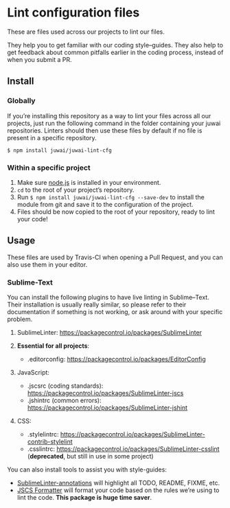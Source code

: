 # Lint configuration files

These are files used across our projects to lint our files.

They help you to get familiar with our coding style–guides. They also help to get feedback about common pitfalls earlier in the coding process, instead of when you submit a PR.

## Install

### Globally

If you’re installing this repository as a way to lint your files across all our projects, just run the following command in the folder containing your juwai repositories. Linters should then use these files by default if no file is present in a specific repository.

```
$ npm install juwai/juwai-lint-cfg
```

### Within a specific project

1. Make sure [node.js](https://nodejs.org/en/download/) is installed in your environment.
1. `cd` to the root of your project’s repository.
1. Run `$ npm install juwai/juwai-lint-cfg --save-dev` to install the module from
    git and save it to the configuration of the project.
1. Files should be now copied to the root of your repository, ready to lint your code!

## Usage

These files are used by Travis-CI when opening a Pull Request, and you can also use them in your editor.

### Sublime-Text

You can install the following plugins to have live linting in Sublime–Text.
Their installation is usually really similar, so please refer to their documentation if something is not working, or ask around with your specific problem.

1. SublimeLinter: https://packagecontrol.io/packages/SublimeLinter
2. **Essential for all projects**:
    - .editorconfig: https://packagecontrol.io/packages/EditorConfig

3. JavaScript:
    - .jscsrc (coding standards): https://packagecontrol.io/packages/SublimeLinter-jscs
    - .jshintrc (common errors): https://packagecontrol.io/packages/SublimeLinter-jshint

4. CSS:
    - .stylelintrc: https://packagecontrol.io/packages/SublimeLinter-contrib-stylelint
    - .csslintrc: https://packagecontrol.io/packages/SublimeLinter-csslint (**deprecated**, but still in use in some project)

You can also install tools to assist you with style-guides:

- [SublimeLinter-annotations](https://packagecontrol.io/packages/SublimeLinter-annotations) will highlight all TODO, README, FIXME, etc.
- [JSCS Formatter](https://packagecontrol.io/packages/JSCS-Formatter) will format your code based on the rules we’re using to lint the code. **This package is huge time saver**.
